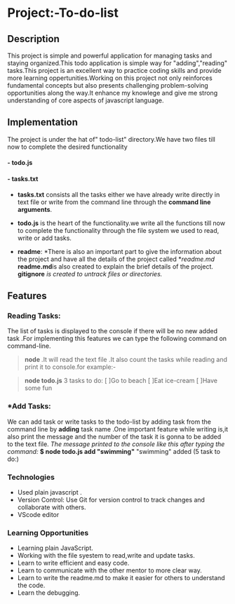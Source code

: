 # Project:-To-do-list
## Description
This project is  simple and powerful application for managing tasks and staying organized.This todo application is simple way  for "adding","reading" tasks.This project is an excellent way to practice coding skills and provide more learning oppertunities.Working on this project not only reinforces fundamental concepts but also presents challenging problem-solving opportunities along the way.It enhance my knowlege and give me strong understanding of core aspects of javascript language.
## Implementation  
The project is under the hat of" todo-list" directory.We have two files till now to complete the desired functionality
####   - **todo.js**
####   - **tasks.txt**

- **tasks.txt** consists all the tasks  either we have already write directly in text file or write from the command line through the **command line arguments**.

- **todo.js** is the heart of the functionality.we write all the functions till now to complete the functionality through the file system we used to read, write or add tasks.

- **readme**: *There is also an important part to give the information about the project and have all the details of the project called **readme.md*
**readme.md**is also created to explain the brief details of the project.
**gitignore** *is created to untrack files or directories.*
## Features
### Reading Tasks:  
The list of tasks is displayed to the console if there will be no new added task .For implementing this features we can type the  following command on command-line.
>**node <filename>**.It will read the text file .It also count the tasks while reading and print it to console.for example:-

>**node todo.js**
3 tasks to do:
[ ]Go to beach
[ ]Eat ice-cream
[ ]Have some fun

### *Add Tasks: 
We can add task or write tasks to the todo-list by adding task from the command line by  **adding** task name .One important feature while writing is,it also print the message and the number of the task it is gonna to be added to the text file.
*The message printed to the console like this after typing the command:*
**$ node todo.js add "swimming"**
"swimming" added (5 task to do:)
### Technologies
- Used plain javascript .
- Version Control: Use Git for version control to track changes and collaborate with others. 
- VScode editor
### Learning Opportunities
- Learning plain JavaScript.
- Working with the file syestem to read,write and update tasks.
- Learn to write efficient and easy code.
- Learn to communicate with the other mentor to more clear way.
- Learn to write the readme.md to make it easier for others to understand the code.
- Learn the debugging.  